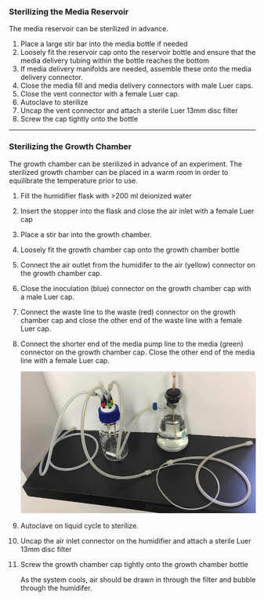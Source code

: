 ### Sterilizing the Media Reservoir

The media reservoir can be sterilized in advance.

1. Place a large stir bar into the media bottle if needed
1. Loosely fit the reservoir cap onto the reservoir bottle and ensure that the media delivery tubing within the bottle reaches the bottom
1. If media delivery manifolds are needed, assemble these onto the media delivery connector.
1. Close the media fill and media delivery connectors with male Luer caps.
1. Close the vent connector with a female Luer cap.
1. Autoclave to sterilize
1. Uncap the vent connector and attach a sterile Luer 13mm disc filter
1. Screw the cap tightly onto the bottle

---

### Sterilizing the Growth Chamber
  
The growth chamber can be sterilized in advance of an experiment.  The sterilized growth chamber can be placed in a warm room in order to equilibrate the temperature prior to use. 
  
1. Fill the humidifier flask with >200 ml deionized water
1. Insert the stopper into the flask and close the air inlet with a female Luer cap
1. Place a stir bar into the growth chamber.
1. Loosely fit the growth chamber cap onto the growth chamber bottle
1. Connect the air outlet from the humidifer to the air (yellow) connector on the growth chamber cap.
1. Close the inoculation (blue) connector on the growth chamber cap with a male Luer cap.
1. Connect the waste line to the waste (red) connector on the growth chamber cap and close the other end of the waste line with a female Luer cap.
1. Connect the shorter end of the media pump line to the media (green) connector on the growth chamber cap. Close the other end of the media line with a female Luer cap.

   ![growth-chamber-assembled](./images/growth-chamber-assembled.jpeg)

1. Autoclave on liquid cycle to sterilize.
1. Uncap the air inlet connector on the humidifier and attach a sterile Luer 13mm disc filter
1. Screw the growth chamber cap tightly onto the growth chamber bottle

   As the system cools, air should be drawn in through the filter and bubble through the humidifer.
